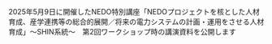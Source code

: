 2025年5月9日に開催したNEDO特別講座「NEDOプロジェクトを核とした人材育成、産学連携等の総合的展開／将来の電力システムの計画・運用をさせる人材育成」～SHIN系統～　第2回ワークショップ時の講演資料を公開します

